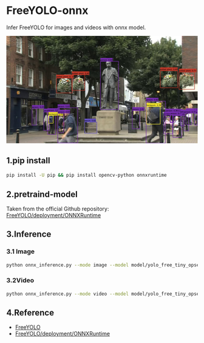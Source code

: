 # FreeYOLO-onnx
Infer FreeYOLO for images and videos with onnx model.

![Image Test PNG](/outputs/test.jpg)

## 1.pip install
```bash
pip install -U pip && pip install opencv-python onnxruntime
```
## 2.pretraind-model
Taken from the official Github repository:
[FreeYOLO/deployment/ONNXRuntime](https://github.com/yjh0410/FreeYOLO/tree/master/deployment/ONNXRuntime)

## 3.Inference
### 3.1 Image
```bash
python onnx_inference.py --mode image --model model/yolo_free_tiny_opset_11.onnx -i test.jpg -s 0.3 --img_size 640
```
### 3.2Video
```bash
python onnx_inference.py --mode video --model model/yolo_free_tiny_opset_11.onnx -i sample.mp4 -s 0.3 --img_size 640
```
## 4.Reference
* [FreeYOLO](https://github.com/yjh0410/FreeYOLO)
* [FreeYOLO/deployment/ONNXRuntime](https://github.com/yjh0410/FreeYOLO/tree/master/deployment/ONNXRuntime)
